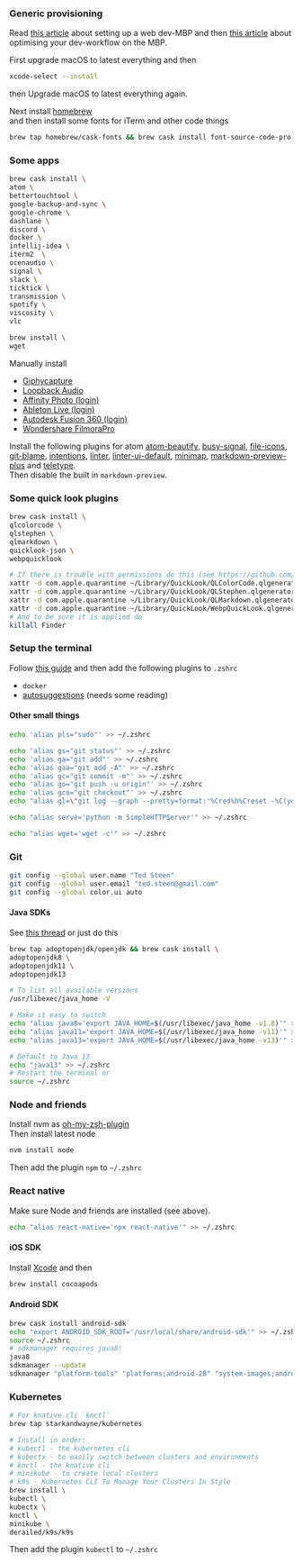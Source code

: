 ### Generic provisioning
Read [this article](https://medium.com/@tretuna/macbook-pro-web-developer-setup-from-clean-slate-to-dev-machine-1befd4121ba8) about setting up a web dev-MBP and then [this article](https://dev.to/oryanmoshe/i-spend-one-hour-a-week-optimizing-my-development-environment-l9a) about optimising your dev-workflow on the MBP.

First upgrade macOS to latest everything and then
```bash
xcode-select --install
```
then Upgrade macOS to latest everything again.

Next install [homebrew](https://brew.sh)  
and then install some fonts for iTerm and other code things
```bash
brew tap homebrew/cask-fonts && brew cask install font-source-code-pro
```

### Some apps
```bash
brew cask install \
atom \
bettertouchtool \
google-backup-and-sync \
google-chrome \
dashlane \
discord \
docker \
intellij-idea \
iterm2  \
ocenaudio \
signal \
slack \
ticktick \
transmission \
spotify \
viscosity \
vlc

brew install \
wget
```
Manually install
* [Giphycapture](https://giphy.com/apps/giphycapture)
* [Loopback Audio](https://rogueamoeba.com/loopback/)
* [Affinity Photo (login)](https://affinity.serif.com/en-gb/photo/)
* [Ableton Live (login)](https://www.ableton.com/en/live/)
* [Autodesk Fusion 360 (login)](https://www.autodesk.com/products/fusion-360/overview)
* [Wondershare FilmoraPro](https://filmora.wondershare.com/filmorapro-video-editor/)

Install the following plugins for atom
 [atom-beautify](https://atom.io/packages/atom-beautify), [busy-signal](https://atom.io/packages/busy-signal), [file-icons](https://atom.io/packages/file-icons), [git-blame](https://atom.io/packages/git-blame), [intentions](https://atom.io/packages/intentions), [linter](https://atom.io/packages/linter), [linter-ui-default](https://atom.io/packages/linter-ui-default), [minimap](https://atom.io/packages/minimap), [markdown-preview-plus](https://atom.io/packages/markdown-preview-plus) and [teletype](https://atom.io/packages/teletype).  
 Then disable the built in `markdown-preview`.

### Some quick look plugins
```bash
brew cask install \
qlcolorcode \
qlstephen \
qlmarkdown \
quicklook-json \
webpquicklook

# If there is trouble with permissions do this (see https://github.com/anthonygelibert/QLColorCode/issues/51#issuecomment-563982425)
xattr -d com.apple.quarantine ~/Library/QuickLook/QLColorCode.qlgenerator
xattr -d com.apple.quarantine ~/Library/QuickLook/QLStephen.qlgenerator
xattr -d com.apple.quarantine ~/Library/QuickLook/QLMarkdown.qlgenerator
xattr -d com.apple.quarantine ~/Library/QuickLook/WebpQuickLook.qlgenerator
# And to be sure it is applied do
killall Finder
```
### Setup the terminal
Follow [this guide](https://gist.github.com/kevin-smets/8568070#file-iterm2-solarized-md) and then add the following plugins to `.zshrc`
* `docker`
* [autosuggestions](https://github.com/zsh-users/zsh-autosuggestions/blob/master/INSTALL.md#oh-my-zsh) (needs some reading)

#### Other small things
```bash
echo 'alias pls="sudo"' >> ~/.zshrc

echo 'alias gs="git status"' >> ~/.zshrc
echo 'alias ga="git add"' >> ~/.zshrc
echo 'alias gaa="git add -A"' >> ~/.zshrc
echo 'alias gc="git commit -m"' >> ~/.zshrc
echo 'alias go="git push -u origin"' >> ~/.zshrc
echo 'alias gco="git checkout"' >> ~/.zshrc
echo "alias gl=\"git log --graph --pretty=format:'%Cred%h%Creset -%C(yellow)%d%Creset %s %Cgreen(%cr) %C(bold blue)<%an>%Creset' --abbrev-commit\"" >> ~/.zshrc

echo "alias serve='python -m SimpleHTTPServer'" >> ~/.zshrc

echo "alias wget='wget -c'" >> ~/.zshrc
```
### Git
```bash
git config --global user.name "Ted Steen"
git config --global user.email "ted.steen@gmail.com"
git config --global color.ui auto
```

#### Java SDKs
See [this thread](https://stackoverflow.com/questions/52524112/how-do-i-install-java-on-mac-osx-allowing-version-switching/52524114#52524114) or just do this
```bash
brew tap adoptopenjdk/openjdk && brew cask install \
adoptopenjdk8 \
adoptopenjdk11 \
adoptopenjdk13

# To list all available versions
/usr/libexec/java_home -V

# Make it easy to switch
echo "alias java8='export JAVA_HOME=$(/usr/libexec/java_home -v1.8)'" >> ~/.zshrc
echo "alias java11='export JAVA_HOME=$(/usr/libexec/java_home -v11)'" >> ~/.zshrc
echo "alias java13='export JAVA_HOME=$(/usr/libexec/java_home -v13)'" >> ~/.zshrc

# Default to Java 13
echo "java13" >> ~/.zshrc
# Restart the terminal or
source ~/.zshrc
```

### Node and friends
Install nvm as [oh-my-zsh-plugin](https://github.com/lukechilds/zsh-nvm#as-an-oh-my-zsh-custom-plugin)  
Then install latest node
```bash
nvm install node
```
Then add the plugin `npm` to `~/.zshrc`

### React native
 Make sure Node and friends are installed (see above).
```bash
echo "alias react-native='npx react-native'" >> ~/.zshrc
```
#### iOS SDK
Install [Xcode](https://apps.apple.com/us/app/xcode/id497799835) and then
```bash
brew install cocoapods
```
#### Android SDK
```bash
brew cask install android-sdk
echo "export ANDROID_SDK_ROOT='/usr/local/share/android-sdk'" >> ~/.zshrc
source ~/.zshrc
# sdkmanager requires java8!
java8
sdkmanager --update
sdkmanager "platform-tools" "platforms;android-28" "system-images;android-28;default;x86_64" "build-tools;28.0.3"
```

### Kubernetes
```bash
# For knative cli `knctl`
brew tap starkandwayne/kubernetes

# Install in order:
# kubectl - the kubernetes cli
# kubectx - to easily switch between clusters and environments
# knctl - the knative cli
# minikube - to create local clusters
# k9s - Kubernetes CLI To Manage Your Clusters In Style
brew install \
kubectl \
kubectx \
knctl \
minikube \
derailed/k9s/k9s
```
Then add the plugin `kubectl` to `~/.zshrc`
